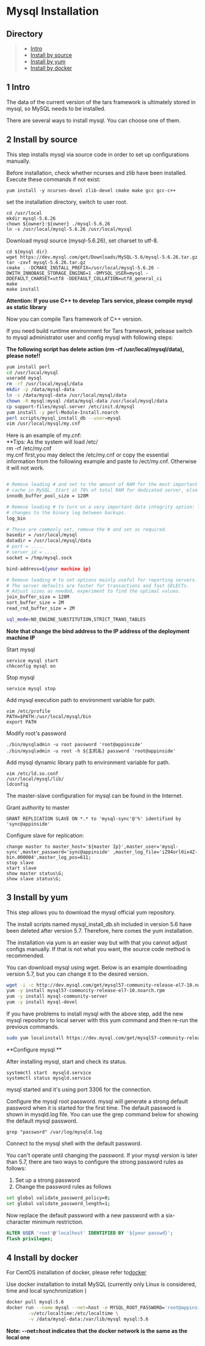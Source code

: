 # Mysql Installation

## Directory

> * [Intro](mysql.md#chapter-1)
> * [Install by source](mysql.md#chapter-2)
> * [Install by yum](mysql.md#chapter-3)
> * [Install by docker](mysql.md#chapter-4)

## 1 Intro <a id="chapter-1"></a>

The data of the current version of the tars framework is ultimately stored in mysql, so MySQL needs to be installed.

There are several ways to install mysql. You can choose one of them.

## 2 Install by source <a id="chapter-2"></a>

This step installs mysql via source code in order to set up configurations manually.  

Before installation, check whether ncurses and zlib have been installed. Execute these commands if not exist:  

```text
yum install -y ncurses-devel zlib-devel cmake make gcc gcc-c++
```

set the installation directory, switch to user root.  

```text
cd /usr/local
mkdir mysql-5.6.26
chown ${owner}:${owner} ./mysql-5.6.26
ln -s /usr/local/mysql-5.6.26 /usr/local/mysql
```

Download mysql source (mysql-5.6.26), set charset to utf-8.  

```text
cd ${mysql dir}
wget https://dev.mysql.com/get/Downloads/MySQL-5.6/mysql-5.6.26.tar.gz
tar -zxvf mysql-5.6.26.tar.gz
cmake . -DCMAKE_INSTALL_PREFIX=/usr/local/mysql-5.6.26 -DWITH_INNOBASE_STORAGE_ENGINE=1 -DMYSQL_USER=mysql -DDEFAULT_CHARSET=utf8 -DDEFAULT_COLLATION=utf8_general_ci
make
make install
```

**Attention: If you use C++ to develop Tars service, please compile mysql as static library**


Now you can compile Tars framework of C++ version.  
  
If you need build runtime environment for Tars framework, pelease switch to mysql administrator user and config mysql with following steps:  

**The following script has delete action \(rm -rf /usr/local/mysql/data\), please note!!**

```bash  
yum install perl  
cd /usr/local/mysql  
useradd mysql  
rm -rf /usr/local/mysql/data  
mkdir -p /data/mysql-data  
ln -s /data/mysql-data /usr/local/mysql/data  
chown -R mysql:mysql /data/mysql-data /usr/local/mysql/data  
cp support-files/mysql.server /etc/init.d/mysql  
yum install -y perl-Module-Install.noarch  
perl scripts/mysql_install_db --user=mysql  
vim /usr/local/mysql/my.cnf  
```  
Here is an example of my.cnf:  
**Tips: As the system will load /etc/  
rm -rf /etc/my.cnf  
my.cnf first,you may delect the /etc/my.cnf or copy the essential information from the following example and paste to /ect/my.cnf. Otherwise it will not work.  
  
```bash 

# Remove leading # and set to the amount of RAM for the most important data
# cache in MySQL. Start at 70% of total RAM for dedicated server, else 10%.
innodb_buffer_pool_size = 128M

# Remove leading # to turn on a very important data integrity option: logging
# changes to the binary log between backups.
log_bin

# These are commonly set, remove the # and set as required.
basedir = /usr/local/mysql
datadir = /usr/local/mysql/data
# port = .....
# server_id = .....
socket = /tmp/mysql.sock

bind-address=${your machine ip}

# Remove leading # to set options mainly useful for reporting servers.
# The server defaults are faster for transactions and fast SELECTs.
# Adjust sizes as needed, experiment to find the optimal values.
join_buffer_size = 128M
sort_buffer_size = 2M
read_rnd_buffer_size = 2M

sql_mode=NO_ENGINE_SUBSTITUTION,STRICT_TRANS_TABLES
```

**Note that change the bind address to the IP address of the deployment machine IP**

Start mysql

```text
service mysql start
chkconfig mysql on
```

Stop mysql

```text
service mysql stop
```

Add mysql execution path to environment variable for path.  

```text
vim /etc/profile
PATH=$PATH:/usr/local/mysql/bin
export PATH
```

Modify root's password  

```text
./bin/mysqladmin -u root password 'root@appinside'
./bin/mysqladmin -u root -h ${主机名} password 'root@appinside'
```

Add mysql dynamic library path to environment variable for path.  

```text
vim /etc/ld.so.conf
/usr/local/mysql/lib/
ldconfig
```

The master-slave configuration for mysql can be found in the Internet.  

Grant authority to master  

```text
GRANT REPLICATION SLAVE ON *.* to 'mysql-sync'@'%' identified by 'sync@appinside'
```

Configure slave for replication:  

```text
change master to master_host='${master Ip}',master_user='mysql-sync',master_password='sync@appinside' ,master_log_file='iZ94orl0ix4Z-bin.000004',master_log_pos=611;
stop slave
start slave
show master status\G;
show slave status\G;
```

## 3 Install by yum <a id="chapter-3"></a>

This step allows you to download the mysql official yum repository.
  
The install scripts named mysql_install_db.sh included in version 5.6 have been deleted after version 5.7. Therefore, here comes the yum installation.  

The installation via yum is an easier way but with that you cannot adjust configs manually. If that is not what you want, the source code method is recommended.  

You can download mysql using wget. Below is an example downloading version 5.7, but you can change it to the desired version.
```  bash
wget -i -c http://dev.mysql.com/get/mysql57-community-release-el7-10.noarch.rpm  
yum -y install mysql57-community-release-el7-10.noarch.rpm  
yum -y install mysql-community-server  
yum -y install mysql-devel  
```  
If you have problems to install mysql with the above step, add the new mysql repository to local server with this yum command and then re-run the previous commands.  

```  bash
sudo yum localinstall https://dev.mysql.com/get/mysql57-community-release-el7-10.noarch.rpm  
```  

**Configure mysql  **

After installing mysql, start and check its status.  

```text
systemctl start  mysqld.service
systemctl status mysqld.service
```

mysql started and it's using port 3306 for the connection.  
  
Configure the mysql root password. mysql will generate a strong default password when it is started for the first time. The default password is shown in mysqld.log file. You can use the grep command below for showing the default mysql password.  

```text
grep "password" /var/log/mysqld.log
```

Connect to the mysql shell with the default password.  

You can't operate until changing the password. If your mysql version is later than 5.7, there are two ways to configure the strong password rules as follows:  

1. Set up a strong password  
2. Change the password rules as follows  
   
```  bash
set global validate_password_policy=0;  
set global validate_password_length=1;  
```  

Now replace the default password with a new password with a six-character minimum restriction.  

```  sql
ALTER USER 'root'@'localhost' IDENTIFIED BY '${your passwd}';  
flush privileges;  
```  
  
## 4 Install by docker <a id="chapter-4"></a>

For CentOS installation of docker, please refer to[docker](docker.md)

Use docker installation to install MySQL \(currently only Linux is considered, time and local synchronization \)


```bash
docker pull mysql:5.6
docker run --name mysql --net=host -e MYSQL_ROOT_PASSWORD='root@appinside' -d -p 3306:3306 \
        -v/etc/localtime:/etc/localtime \
        -v /data/mysql-data:/var/lib/mysql mysql:5.6
```

**Note: --net=host indicates that the docker network is the same as the local one**

